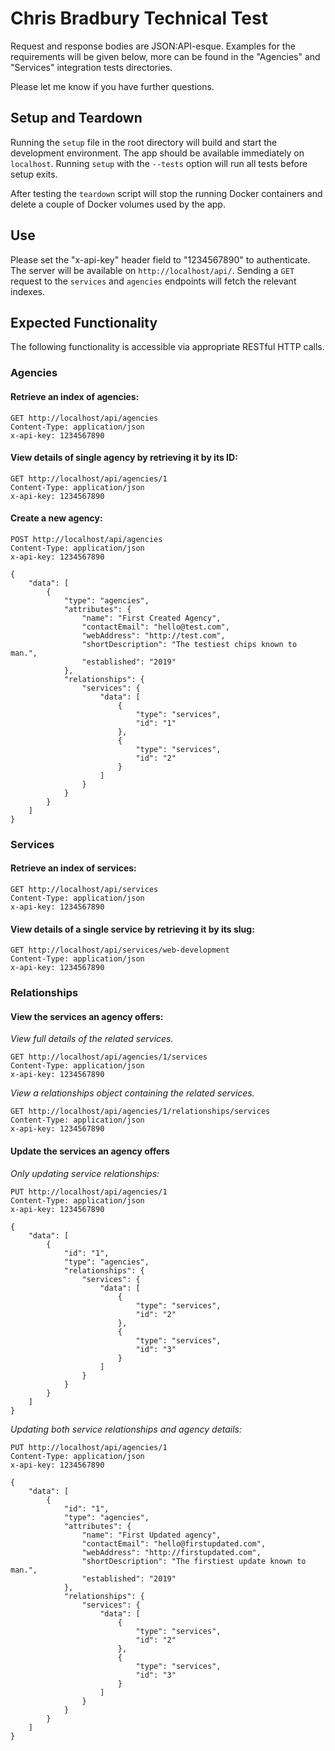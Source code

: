 # Chris Bradbury Technical Test

Request and response bodies are JSON:API-esque. Examples for the requirements
will be given below, more can be found in the "Agencies" and "Services"
integration tests directories.

Please let me know if you have further questions.

## Setup and Teardown

Running the `setup` file in the root directory will build and start the 
development environment. The app should be available immediately on `localhost`.
Running `setup` with the `--tests` option will run all tests before setup
exits.

After testing the `teardown` script will stop the running Docker containers and
delete a couple of Docker volumes used by the app.

## Use

Please set the "x-api-key" header field to "1234567890" to authenticate.
The server will be available on `http://localhost/api/`. Sending a `GET` request 
to the `services` and `agencies` endpoints will fetch the relevant indexes.

## Expected Functionality

The following functionality is accessible via appropriate RESTful HTTP calls.

### Agencies

#### Retrieve an index of agencies:
```http request
GET http://localhost/api/agencies
Content-Type: application/json
x-api-key: 1234567890
```

#### View details of single agency by retrieving it by its ID:
```http request
GET http://localhost/api/agencies/1
Content-Type: application/json
x-api-key: 1234567890
```

#### Create a new agency:
```http request
POST http://localhost/api/agencies
Content-Type: application/json
x-api-key: 1234567890

{
    "data": [
        {
            "type": "agencies",
            "attributes": {
                "name": "First Created Agency",
                "contactEmail": "hello@test.com",
                "webAddress": "http://test.com",
                "shortDescription": "The testiest chips known to man.",
                "established": "2019"
            },
            "relationships": {
                "services": {
                    "data": [
                        {
                            "type": "services",
                            "id": "1"
                        },
                        {
                            "type": "services",
                            "id": "2"
                        }
                    ]
                }
            }
        }
    ]
}
```

### Services

#### Retrieve an index of services:
```http request
GET http://localhost/api/services
Content-Type: application/json
x-api-key: 1234567890
```

#### View details of a single service by retrieving it by its slug:
```http request
GET http://localhost/api/services/web-development
Content-Type: application/json
x-api-key: 1234567890
```

### Relationships

#### View the services an agency offers:

*View full details of the related services.*
```http request
GET http://localhost/api/agencies/1/services
Content-Type: application/json
x-api-key: 1234567890
```

*View a relationships object containing the related services.*
```http request
GET http://localhost/api/agencies/1/relationships/services
Content-Type: application/json
x-api-key: 1234567890
```

#### Update the services an agency offers

*Only updating service relationships:*
```http request
PUT http://localhost/api/agencies/1
Content-Type: application/json
x-api-key: 1234567890

{
    "data": [
        {
            "id": "1",
            "type": "agencies",
            "relationships": {
                "services": {
                    "data": [
                        {
                            "type": "services",
                            "id": "2"
                        },
                        {
                            "type": "services",
                            "id": "3"
                        }
                    ]
                }
            }
        }
    ]
}
```

*Updating both service relationships and agency details:*
```http request
PUT http://localhost/api/agencies/1
Content-Type: application/json
x-api-key: 1234567890

{
    "data": [
        {
            "id": "1",
            "type": "agencies",
            "attributes": {
                "name": "First Updated agency",
                "contactEmail": "hello@firstupdated.com",
                "webAddress": "http://firstupdated.com",
                "shortDescription": "The firstiest update known to man.",
                "established": "2019"
            },
            "relationships": {
                "services": {
                    "data": [
                        {
                            "type": "services",
                            "id": "2"
                        },
                        {
                            "type": "services",
                            "id": "3"
                        }
                    ]
                }
            }
        }
    ]
}
```
